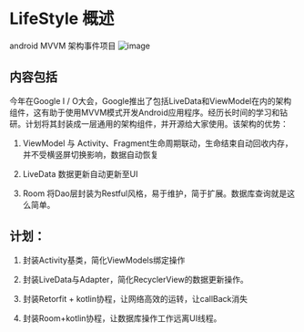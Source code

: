 # LifeStyle 概述
android MVVM 架构事件项目
![image](https://github.com/Papeone/LifeStyle/raw/master/image/mvvm.jpg)
## 内容包括
今年在Google I / O大会，Google推出了包括LiveData和ViewModel在内的架构组件，这有助于使用MVVM模式开发Android应用程序。经历长时间的学习和钻研。计划将其封装成一层通用的架构组件，并开源给大家使用。该架构的优势：

1.  ViewModel 与 Activity、Fragment生命周期联动，生命结束自动回收内存，并不受横竖屏切换影响，数据自动恢复

2.  LiveData 数据更新自动更新至UI

3. Room 将Dao层封装为Restful风格，易于维护，简于扩展。数据库查询就是这么简单。

## 计划：

1.  封装Activity基类，简化ViewModels绑定操作

2. 封装LiveData与Adapter，简化RecyclerView的数据更新操作。

3. 封装Retorfit + kotlin协程，让网络高效的运转，让callBack消失

4. 封装Room+kotlin协程，让数据库操作工作远离UI线程。

